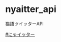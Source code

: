 # nyaitter_api
猫語ツイッターAPI

[#にゃイッター](https://twitter.com/search?q=%23%E3%81%AB%E3%82%83%E3%82%A4%E3%83%83%E3%82%BF%E3%83%BC&src=typed_query)